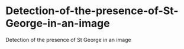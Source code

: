 # Detection-of-the-presence-of-St-George-in-an-image
Detection of the presence of St George in an image
